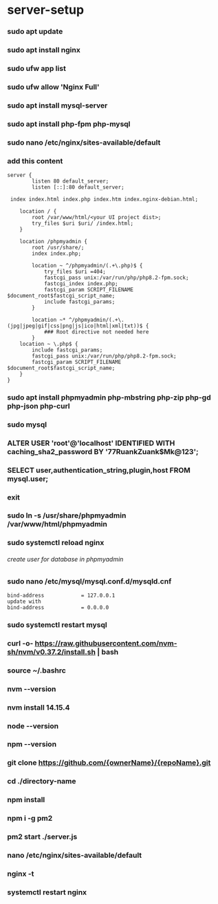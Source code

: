 # server-setup

### sudo apt update
### sudo apt install nginx
### sudo ufw app list
### sudo ufw allow 'Nginx Full'
### sudo apt install mysql-server
### sudo apt install php-fpm php-mysql

### sudo nano /etc/nginx/sites-available/default

### add this content
```
server {
        listen 80 default_server;
        listen [::]:80 default_server;

 index index.html index.php index.htm index.nginx-debian.html;

    location / {
        root /var/www/html/<your UI project dist>;
        try_files $uri $uri/ /index.html;
    }

    location /phpmyadmin {
        root /usr/share/;
        index index.php;

        location ~ ^/phpmyadmin/(.+\.php)$ {
            try_files $uri =404;
            fastcgi_pass unix:/var/run/php/php8.2-fpm.sock;
            fastcgi_index index.php;
            fastcgi_param SCRIPT_FILENAME $document_root$fastcgi_script_name;
            include fastcgi_params;
        }

        location ~* ^/phpmyadmin/(.+\.(jpg|jpeg|gif|css|png|js|ico|html|xml|txt))$ {
            ### Root directive not needed here
        }
    location ~ \.php$ {
        include fastcgi_params;
        fastcgi_pass unix:/var/run/php/php8.2-fpm.sock;
        fastcgi_param SCRIPT_FILENAME $document_root$fastcgi_script_name;
    }
}
```

### sudo apt install phpmyadmin php-mbstring php-zip php-gd php-json php-curl

### sudo mysql

### ALTER USER 'root'@'localhost' IDENTIFIED WITH caching_sha2_password BY '77RuankZuank$Mk@123';

### SELECT user,authentication_string,plugin,host FROM mysql.user;

### exit

### sudo ln -s /usr/share/phpmyadmin /var/www/html/phpmyadmin
### sudo systemctl reload nginx

###### create user for database in phpmyadmin

### sudo nano /etc/mysql/mysql.conf.d/mysqld.cnf
```
bind-address            = 127.0.0.1
update with 
bind-address            = 0.0.0.0
```
### sudo systemctl restart mysql

### curl -o- https://raw.githubusercontent.com/nvm-sh/nvm/v0.37.2/install.sh | bash

### source ~/.bashrc
### nvm --version
### nvm install 14.15.4
### node --version
### npm --version

### git clone https://github.com/{ownerName}/{repoName}.git

### cd ./directory-name
### npm install

### npm i -g pm2

### pm2 start ./server.js

### nano /etc/nginx/sites-available/default

### nginx -t

### systemctl restart nginx
